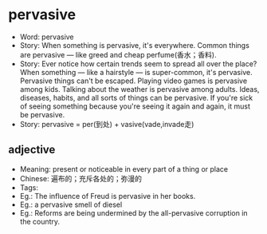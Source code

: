 # pervasive

- Word: pervasive
- Story: When something is pervasive, it's everywhere. Common things are pervasive — like greed and cheap perfume(香水；香料).
- Story: Ever notice how certain trends seem to spread all over the place? When something — like a hairstyle — is super-common, it's pervasive. Pervasive things can't be escaped. Playing video games is pervasive among kids. Talking about the weather is pervasive among adults. Ideas, diseases, habits, and all sorts of things can be pervasive. If you're sick of seeing something because you're seeing it again and again, it must be pervasive.
- Story: pervasive = per(到处) + vasive(vade,invade走)

## adjective

- Meaning: present or noticeable in every part of a thing or place
- Chinese: 遍布的；充斥各处的；弥漫的
- Tags: 
- Eg.: The influence of Freud is pervasive in her books.
- Eg.: a pervasive smell of diesel
- Eg.: Reforms are being undermined by the all-pervasive corruption in the country.

